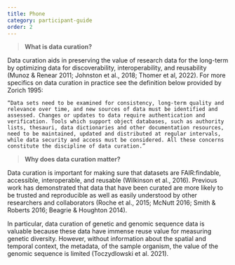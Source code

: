 ```yaml
---
title: Phone
category: participant-guide
order: 2
---
```


> **What is data curation?**

Data curation aids in preserving the value of research data for the long-term by optimizing data for discoverability, interoperability, and reusability (Munoz & Renear 2011; Johnston et al., 2018; Thomer et al, 2022). For more specifics on data curation in practice see the definition below provided by Zorich 1995:

    “Data sets need to be examined for consistency, long-term quality and relevance over time, and new sources of data must be identified and assessed. Changes or updates to data require authentication and verification. Tools which support object databases, such as authority lists, thesauri, data dictionaries and other documentation resources, need to be maintained, updated and distributed at regular intervals, while data security and access must be considered. All these concerns constitute the discipline of data curation.”

> **Why does data curation matter?**

Data curation is important for making sure that datasets are FAIR:findable, accessible, interoperable, and reusable (Wilkinson et al., 2016). Previous work has demonstrated that data that have been curated are more likely to be trusted and reproducible as well as easily understood by other researchers and collaborators (Roche et al., 2015; McNutt 2016; Smith & Roberts 2016; Beagrie & Houghton 2014).

In particular, data curation of genetic and genomic sequence data is valuable because these data have immense reuse value for measuring genetic diversity. However, without information about the spatial and temporal context, the metadata, of the sample organism, the value of the genomic sequence is limited (Toczydlowski et al. 2021).
